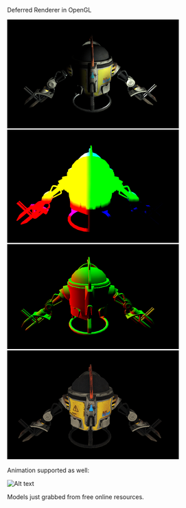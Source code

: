 
Deferred Renderer in OpenGL


![Alt text](/Images/full.PNG?raw=true "Full Color") ![Alt text](/Images/position.PNG?raw=true "Pos Color") ![Alt text](/Images/normal.PNG?raw=true "Normals") ![Alt text](/Images/color.PNG?raw=true "Diffuse")


Animation supported as well:

![Alt text](/Images/fan.gif?raw=true "I'm a FAN of this ;)")

Models just grabbed from free online resources.